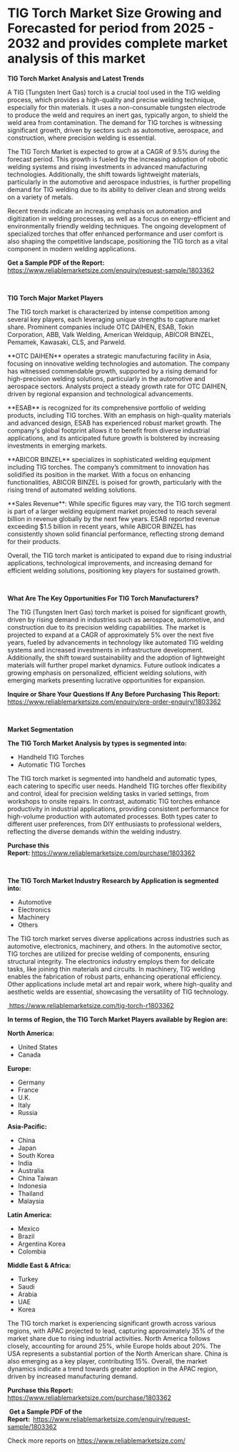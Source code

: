 <p><h1>TIG Torch Market Size Growing and Forecasted for period from 2025 - 2032 and provides complete market analysis of this market</h1></p><p><strong>TIG Torch Market Analysis and Latest Trends</strong></p>
<p><p>A TIG (Tungsten Inert Gas) torch is a crucial tool used in the TIG welding process, which provides a high-quality and precise welding technique, especially for thin materials. It uses a non-consumable tungsten electrode to produce the weld and requires an inert gas, typically argon, to shield the weld area from contamination. The demand for TIG torches is witnessing significant growth, driven by sectors such as automotive, aerospace, and construction, where precision welding is essential.</p><p>The TIG Torch Market is expected to grow at a CAGR of 9.5% during the forecast period. This growth is fueled by the increasing adoption of robotic welding systems and rising investments in advanced manufacturing technologies. Additionally, the shift towards lightweight materials, particularly in the automotive and aerospace industries, is further propelling demand for TIG welding due to its ability to deliver clean and strong welds on a variety of metals.</p><p>Recent trends indicate an increasing emphasis on automation and digitization in welding processes, as well as a focus on energy-efficient and environmentally friendly welding techniques. The ongoing development of specialized torches that offer enhanced performance and user comfort is also shaping the competitive landscape, positioning the TIG torch as a vital component in modern welding applications.</p></p>
<p><strong>Get a Sample PDF of the Report:&nbsp;</strong> <a href="https://www.reliablemarketsize.com/enquiry/request-sample/1803362?utm_campaign=2212&utm_medium=2&utm_source=Github&utm_content=ia&utm_term=19022025&utm_id=tig-torch">https://www.reliablemarketsize.com/enquiry/request-sample/1803362</a></p>
<p>&nbsp;</p>
<p><strong>TIG Torch Major Market Players</strong></p>
<p><p>The TIG torch market is characterized by intense competition among several key players, each leveraging unique strengths to capture market share. Prominent companies include OTC DAIHEN, ESAB, Tokin Corporation, ABB, Valk Welding, American Weldquip, ABICOR BINZEL, Pemamek, Kawasaki, CLS, and Parweld.</p><p>**OTC DAIHEN** operates a strategic manufacturing facility in Asia, focusing on innovative welding technologies and automation. The company has witnessed commendable growth, supported by a rising demand for high-precision welding solutions, particularly in the automotive and aerospace sectors. Analysts project a steady growth rate for OTC DAIHEN, driven by regional expansion and technological advancements.</p><p>**ESAB** is recognized for its comprehensive portfolio of welding products, including TIG torches. With an emphasis on high-quality materials and advanced design, ESAB has experienced robust market growth. The company's global footprint allows it to benefit from diverse industrial applications, and its anticipated future growth is bolstered by increasing investments in emerging markets.</p><p>**ABICOR BINZEL** specializes in sophisticated welding equipment including TIG torches. The company’s commitment to innovation has solidified its position in the market. With a focus on enhancing functionalities, ABICOR BINZEL is poised for growth, particularly with the rising trend of automated welding solutions.</p><p>**Sales Revenue**: While specific figures may vary, the TIG torch segment is part of a larger welding equipment market projected to reach several billion in revenue globally by the next few years. ESAB reported revenue exceeding $1.5 billion in recent years, while ABICOR BINZEL has consistently shown solid financial performance, reflecting strong demand for their products.</p><p>Overall, the TIG torch market is anticipated to expand due to rising industrial applications, technological improvements, and increasing demand for efficient welding solutions, positioning key players for sustained growth.</p></p>
<p>&nbsp;</p>
<p><strong>What Are The Key Opportunities For TIG Torch Manufacturers?</strong></p>
<p><p>The TIG (Tungsten Inert Gas) torch market is poised for significant growth, driven by rising demand in industries such as aerospace, automotive, and construction due to its precision welding capabilities. The market is projected to expand at a CAGR of approximately 5% over the next five years, fueled by advancements in technology like automated TIG welding systems and increased investments in infrastructure development. Additionally, the shift toward sustainability and the adoption of lightweight materials will further propel market dynamics. Future outlook indicates a growing emphasis on personalized, efficient welding solutions, with emerging markets presenting lucrative opportunities for expansion.</p></p>
<p><strong>Inquire or Share Your Questions If Any Before Purchasing This Report:</strong> <a href="https://www.reliablemarketsize.com/enquiry/pre-order-enquiry/1803362?utm_campaign=2212&utm_medium=2&utm_source=Github&utm_content=ia&utm_term=19022025&utm_id=tig-torch">https://www.reliablemarketsize.com/enquiry/pre-order-enquiry/1803362</a></p>
<p>&nbsp;</p>
<p><strong>Market Segmentation</strong></p>
<p><strong>The TIG Torch Market Analysis by types is segmented into:</strong></p>
<p><ul><li>Handheld TIG Torches</li><li>Automatic TIG Torches</li></ul></p>
<p><p>The TIG torch market is segmented into handheld and automatic types, each catering to specific user needs. Handheld TIG torches offer flexibility and control, ideal for precision welding tasks in varied settings, from workshops to onsite repairs. In contrast, automatic TIG torches enhance productivity in industrial applications, providing consistent performance for high-volume production with automated processes. Both types cater to different user preferences, from DIY enthusiasts to professional welders, reflecting the diverse demands within the welding industry.</p></p>
<p><strong>Purchase this Report:&nbsp;</strong><a href="https://www.reliablemarketsize.com/purchase/1803362?utm_campaign=2212&utm_medium=2&utm_source=Github&utm_content=ia&utm_term=19022025&utm_id=tig-torch">https://www.reliablemarketsize.com/purchase/1803362</a></p>
<p>&nbsp;</p>
<p><strong>The TIG Torch Market Industry Research by Application is segmented into:</strong></p>
<p><ul><li>Automotive</li><li>Electronics</li><li>Machinery</li><li>Others</li></ul></p>
<p><p>The TIG torch market serves diverse applications across industries such as automotive, electronics, machinery, and others. In the automotive sector, TIG torches are utilized for precise welding of components, ensuring structural integrity. The electronics industry employs them for delicate tasks, like joining thin materials and circuits. In machinery, TIG welding enables the fabrication of robust parts, enhancing operational efficiency. Other applications include metal art and repair work, where high-quality and aesthetic welds are essential, showcasing the versatility of TIG technology.</p></p>
<p><a href="https://www.reliablemarketsize.com/tig-torch-r1803362?utm_campaign=2212&utm_medium=2&utm_source=Github&utm_content=ia&utm_term=19022025&utm_id=tig-torch">&nbsp;https://www.reliablemarketsize.com/tig-torch-r1803362</a></p>
<p><strong>In terms of Region, the TIG Torch Market Players available by Region are:</strong></p>
<p>
    <p> <strong> North America: </strong>
        <ul>
            <li>United States</li>
            <li>Canada</li>
        </ul>
        </p> 
    <p> <strong> Europe: </strong>
        <ul>
            <li>Germany</li>
            <li>France</li>
            <li>U.K.</li>
            <li>Italy</li>
            <li>Russia</li>
        </ul>
        </p> 
    <p> <strong> Asia-Pacific: </strong>
        <ul>
            <li>China</li>
            <li>Japan</li>
            <li>South Korea</li>
            <li>India</li>
            <li>Australia</li>
            <li>China Taiwan</li>
            <li>Indonesia</li>
            <li>Thailand</li>
            <li>Malaysia</li>
        </ul>
        </p> 
    <p> <strong> Latin America: </strong>
        <ul>
            <li>Mexico</li>
            <li>Brazil</li>
            <li>Argentina Korea</li>
            <li>Colombia</li>
        </ul>
        </p> 
    <p> <strong> Middle East & Africa: </strong>
        <ul>
            <li>Turkey</li>
            <li>Saudi</li>
            <li>Arabia</li>
            <li>UAE</li>
            <li>Korea</li>
        </ul>
    </p>
    </p>
<p><p>The TIG torch market is experiencing significant growth across various regions, with APAC projected to lead, capturing approximately 35% of the market share due to rising industrial activities. North America follows closely, accounting for around 25%, while Europe holds about 20%. The USA represents a substantial portion of the North American share. China is also emerging as a key player, contributing 15%. Overall, the market dynamics indicate a trend towards greater adoption in the APAC region, driven by increased manufacturing demand.</p></p>
<p><strong>Purchase this Report: </strong><a href="https://www.reliablemarketsize.com/purchase/1803362?utm_campaign=2212&utm_medium=2&utm_source=Github&utm_content=ia&utm_term=19022025&utm_id=tig-torch">https://www.reliablemarketsize.com/purchase/1803362</a></p>
<p>&nbsp;<strong>Get a Sample PDF of the Report:&nbsp;&nbsp;</strong><a href="https://www.reliablemarketsize.com/enquiry/request-sample/1803362?utm_campaign=2212&utm_medium=2&utm_source=Github&utm_content=ia&utm_term=19022025&utm_id=tig-torch">https://www.reliablemarketsize.com/enquiry/request-sample/1803362</a></p>
<p><strong></strong></p>
<p>Check more reports on <a href="https://www.reliablemarketsize.com/?utm_campaign=2212&utm_medium=2&utm_source=Github&utm_content=ia&utm_term=19022025&utm_id=tig-torch">https://www.reliablemarketsize.com/</a></p>